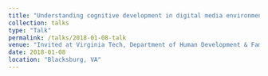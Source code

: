 ```yaml
---
title: "Understanding cognitive development in digital media environments"
collection: talks
type: "Talk"
permalink: /talks/2018-01-08-talk
venue: "Invited at Virginia Tech, Department of Human Development & Family Science"
date: 2018-01-08
location: "Blacksburg, VA"
---
```

